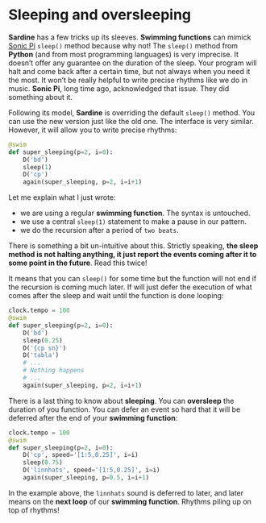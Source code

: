 # Sleeping and oversleeping


**Sardine** has a few tricks up its sleeves. **Swimming functions** can mimick [Sonic Pi](https://sonic-pi.net/) `sleep()` method because why not! The `sleep()` method from **Python** (and from most programming languages) is very imprecise. It doesn&rsquo;t offer any guarantee on the duration of the sleep. Your program will halt and come back after a certain time, but not always when you need it the most. It won&rsquo;t be really helpful to write precise rhythms like we do in music. **Sonic Pi**, long time ago, acknowledged that issue. They did something about it.

Following its model, **Sardine** is overriding the default `sleep()` method. You can use the new version just like the old one. The interface is very similar. However, it will allow you to write precise rhythms:

```python
@swim
def super_sleeping(p=2, i=0):
    D('bd')
    sleep(1)
    D('cp')
    again(super_sleeping, p=2, i=i+1)
```

Let me explain what I just wrote:

- we are using a regular **swimming function**. The syntax is untouched.
- we use a central `sleep(1)` statement to make a pause in our pattern.
- we do the recursion after a period of `two beats`.

There is something a bit un-intuitive about this. Strictly speaking, **the sleep method is not halting anything, it just report the events coming after it to some point in the future**. Read this twice!

It means that you can `sleep()` for some time but the function will not end if the recursion is coming much later. If will just defer the execution of what comes after the sleep and wait until the function is done looping:

```python
clock.tempo = 100
@swim
def super_sleeping(p=2, i=0):
    D('bd')
    sleep(0.25)
    D('{cp sn}')
    D('tabla')
    # ...
    # Nothing happens
    # ...
    again(super_sleeping, p=2, i=i+1)
```

There is a last thing to know about **sleeping**. You can **oversleep** the duration of you function. You can defer an event so hard that it will be deferred after the end of your **swimming function**:

```python
clock.tempo = 100
@swim
def super_sleeping(p=2, i=0):
    D('cp', speed='[1:5,0.25]', i=i)
    sleep(0.75)
    D('linnhats', speed='[1:5,0.25]', i=i)
    again(super_sleeping, p=0.5, i=i+1)
```

In the example above, the `linnhats` sound is deferred to later, and later means on the **next loop** of our **swimming function**. Rhythms piling up on top of rhythms!
